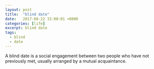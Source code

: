 ```yaml
---
layout: post
title:  "blind date"
date:   2017-08-22 15:00:01 +0800
categories: [life]
excerpt: blind date
tags:
  - blind 
  - date
---
```


A blind date is a social engagement between two people who have not previously met, usually arranged by a mutual acquaintance.
